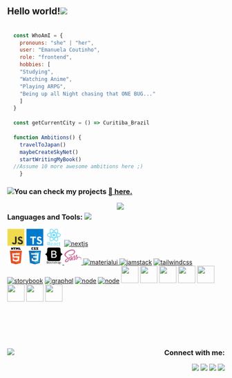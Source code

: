 
 <h2>Hello world!<img src="https://media.giphy.com/media/mGcNjsfWAjY5AEZNw6/giphy.gif" width="50"></h2> 

```javascript
 
  const WhoAmI = {
    pronouns: "she" | "her",
    user: "Emanuela Coutinho",
    role: "frontend",
    hobbies: [
    "Studying",
    "Watching Anime",
    "Playing ARPG",
    "Being up all Night chasing that ONE BUG..."
    ]
  }
	
  const getCurrentCity = () => Curitiba_Brazil
	
  function Ambitions() {
    travelToJapan()
    maybeCreateSkyNet()
    startWritingMyBook()
  //Assume 10 more awesome ambitions here ;)
    } 
 ```
 

<h3 align="left"><img src="https://media.giphy.com/media/VgCDAzcKvsR6OM0uWg/giphy.gif" width="50">You can check my projects <a href="https://www.manucoutinho.com">🔗 here.</a></h3>

 <img width="250" align="right" src="https://media.giphy.com/media/jIgXf4hgbHCeKiXpvt/giphy.gif">
 
#
<h3 align="left">Languages and Tools: <img src="https://media.giphy.com/media/WUlplcMpOCEmTGBtBW/giphy.gif" width="30" margin="50"></h3>
<p align="left"> 

<a href="https://developer.mozilla.org/en-US/docs/Web/JavaScript" target="_blank"> <img src="https://raw.githubusercontent.com/devicons/devicon/master/icons/javascript/javascript-original.svg" alt="javascript" width="40" height="40"/></a>
<a href="https://www.typescriptlang.org/" target="_blank"> <img src="https://raw.githubusercontent.com/devicons/devicon/master/icons/typescript/typescript-original.svg" alt="typescript" width="40" height="40"/></a>
<a href="https://reactjs.org/" target="_blank"> <img src="https://raw.githubusercontent.com/devicons/devicon/master/icons/react/react-original-wordmark.svg" alt="react" width="40" height="40"/></a>
<a href="https://nextjs.org/" target="_blank" rel="noreferrer"> <img src="https://cdn.jsdelivr.net/gh/devicons/devicon/icons/nextjs/nextjs-original.svg" alt="nextjs" width="40" height="40"/></a>		
<a href="https://www.w3.org/html/" target="_blank"> <img src="https://raw.githubusercontent.com/devicons/devicon/master/icons/html5/html5-original-wordmark.svg" alt="html5" width="40" height="40"/></a> 
<a href="https://www.w3schools.com/css/" target="_blank"> <img src="https://raw.githubusercontent.com/devicons/devicon/master/icons/css3/css3-original-wordmark.svg" alt="css3" width="40" height="40"/></a>
<a href="https://getbootstrap.com" target="_blank"> <img src="https://raw.githubusercontent.com/devicons/devicon/master/icons/bootstrap/bootstrap-plain-wordmark.svg" alt="bootstrap" width="40" height="40"/> </a> 
<a href="https://sass-lang.com" target="_blank"> <img src="https://raw.githubusercontent.com/devicons/devicon/master/icons/sass/sass-original.svg" alt="sass" width="40" height="40"/> </a> 
<a href="https://mui.com/pt" target="_blank"> <img src="https://cdn.jsdelivr.net/gh/devicons/devicon/icons/materialui/materialui-original.svg" alt="materialui" width="40" height="40"/> </a>
<a href="https://cdn.jsdelivr.net/gh/devicons/devicon@v2.14.0/devicon.min.css"><img src="https://cdn.jsdelivr.net/gh/devicons/devicon/icons/jamstack/jamstack-original.svg" alt="jamstack" width="40" height="40"/></a>
<a href="https://cdn.jsdelivr.net/gh/devicons/devicon@v2.14.0/devicon.min.css"><img src="https://cdn.jsdelivr.net/gh/devicons/devicon/icons/tailwindcss/tailwindcss-plain.svg" alt="tailwindcss" width="40" height="40"/></a>
<a href='https://cdn.jsdelivr.net/gh/devicons/devicon/icons/storybook/'><img src="https://cdn.jsdelivr.net/gh/devicons/devicon/icons/storybook/storybook-original.svg" alt="storybook" width="40" height="40" /></a>
<a href="https://cdn.jsdelivr.net/gh/devicons/devicon@v2.15.1/devicon.min.css"><img src="https://cdn.jsdelivr.net/gh/devicons/devicon/icons/graphql/graphql-plain-wordmark.svg"  alt="graphql" width="60" height="50" /></a>
<a href=""><img src="https://cdn.jsdelivr.net/gh/devicons/devicon/icons/nodejs/nodejs-plain.svg" alt="node" width="40" height="40" /></a>
<a href=""><img src="https://cdn.jsdelivr.net/gh/devicons/devicon/icons/jest/jest-plain.svg" alt="node" width="40" height="40" /></a> 
<a><img src="https://cdn.jsdelivr.net/gh/devicons/devicon/icons/docker/docker-original-wordmark.svg" width="40" height="40"/></a>
<a><img src="https://cdn.jsdelivr.net/gh/devicons/devicon/icons/redux/redux-original.svg" width="40" height="40" /></a>
<a><img src="https://cdn.jsdelivr.net/gh/devicons/devicon/icons/postgresql/postgresql-plain-wordmark.svg" width="40" height="40"/></a>
<a href="https://cdnlogo.com/logo/vitejs_134039.html"><img src="https://cdn.cdnlogo.com/logos/v/23/vitejs.svg" width="40" height="40"></a>
<a href="https://cdnlogo.com/logo/styled-components_110697.html"><img src="https://cdn.cdnlogo.com/logos/s/10/styled-components.svg" width="40" height="40"></a>
<a><img src="https://cdn.jsdelivr.net/gh/devicons/devicon/icons/figma/figma-original.svg" width="40" height="40"/></a>
<a><img src="https://cdn.jsdelivr.net/gh/devicons/devicon/icons/angularjs/angularjs-original.svg" width="40" height="40"/></a>
<a href="https://cdnlogo.com/logo/react-native_121902.html"><img src="https://cdn.cdnlogo.com/logos/r/18/react-native.svg" width="40" height="40"></a>
          
</p>

<br/>
<br/>
<br/>
<br/>
<h3 align="right"> <img src="https://github-readme-stats.vercel.app/api/top-langs/?username=ManuCoutinho&theme=dracula" align="left"/> Connect with me:</h3>
<div align="right">  
  <a href="https://www.linkedin.com/in/emanuela-coutinho/" target="_blank"><img src="https://img.shields.io/badge/-LinkedIn-%230077B5?style=for-the-badge&logo=linkedin&logoColor=white" target="_blank"></a> 
  <a href = "mailto:devmanucoutinho@gmail.com"><img src="https://img.shields.io/badge/Gmail-D14836?style=for-the-badge&logo=gmail&logoColor=white" target="_blank"></a>
  <a href= "https://twitter.com/manucout"><img src="https://img.shields.io/badge/Twitter-1DA1F2?style=for-the-badge&logo=twitter&logoColor=white" target="_blank"></a>
  <a href= "https://dev.to/manucoutinho"><img src="https://img.shields.io/badge/dev.to-0A0A0A?style=for-the-badge&logo=dev.to&logoColor=white" target="_blank" width="100"></a>
 </div>


